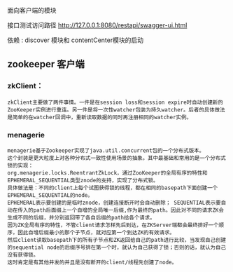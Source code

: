 面向客户端的模块

接口测试访问路径
http://127.0.0.1:8080/restapi/swagger-ui.html

依赖 : discover 模块和 contentCenter模块的启动

## zookeeper 客户端

### zkClient：
    zkClient主要做了两件事情。一件是在session loss和session expire时自动创建新的ZooKeeper实例进行重连。另一件是将一次性watcher包装为持久watcher。后者的具体做法是简单的在watcher回调中，重新读取数据的同时再注册相同的watcher实例。

### menagerie
    menagerie基于Zookeeper实现了java.util.concurrent包的一个分布式版本。
    这个封装是更大粒度上对各种分布式一致性使用场景的抽象。其中最基础和常用的是一个分布式锁的实现：
    org.menagerie.locks.ReentrantZkLock，通过ZooKeeper的全局有序的特性和EPHEMERAL_SEQUENTIAL类型znode的支持，实现了分布式锁。
    具体做法是：不同的client上每个试图获得锁的线程，都在相同的basepath下面创建一个EPHEMERAL_SEQUENTIAL的node。
    EPHEMERAL表示要创建的是临时znode，创建连接断开时会自动删除； SEQUENTIAL表示要自动在传入的path后面缀上一个自增的全局唯一后缀,作为最终的path。因此对不同的请求ZK会生成不同的后缀，并分别返回带了各自后缀的path给各个请求。
    因为ZK全局有序的特性，不管client请求怎样先后到达，在ZKServer端都会最终排好一个顺序，因此自增后缀最小的那个子节点，就对应第一个到达ZK的有效请求。
    然后client读取basepath下的所有子节点和ZK返回给自己的path进行比较，当发现自己创建的sequential node的后缀序号排在第一个时，就认为自己获得了锁；否则的话，就认为自己没有获得锁。
    这时肯定是有其他并发的并且是没有断开的client/线程先创建了node。